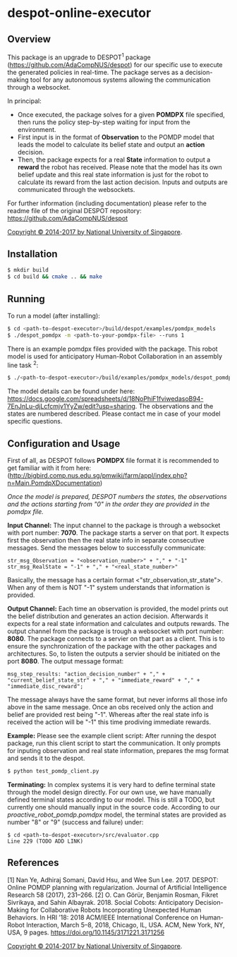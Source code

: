 # despot-online-executor

## Overview
This package is an upgrade to DESPOT<sup>1</sup> package (https://github.com/AdaCompNUS/despot) for our specific use to execute the generated policies in real-time. The package serves as a decision-making tool for any autonomous systems allowing the communication through a websocket. 

In principal:
* Once executed, the package solves for a given **POMDPX** file specified, then runs the policy step-by-step waiting for input from the environment. 
* First input is in the format of **Observation** to the POMDP model that leads the model to calculate its belief state and output an **action** decision. 
* Then, the package expects for a real **State** information to output a **reward** the robot has received. 
Please note that the model has its own belief update and this real state information is just for the robot to calculate its reward from the last action decision. Inputs and outputs are communicated through the websockets.


For further information (including documentation) please refer to the readme file of the original DESPOT repository: https://github.com/AdaCompNUS/despot

[Copyright &copy; 2014-2017 by National University of Singapore](http://motion.comp.nus.edu.sg/).

## Installation

```bash
$ mkdir build
$ cd build && cmake .. && make
```

## Running

To run a model (after installing):

```bash
$ cd <path-to-despot-executor>/build/despot/examples/pomdpx_models
$ ./despot_pomdpx -m <path-to-your-pomdpx-file> --runs 1 
```

There is an example pomdpx files provided with the package. This robot model is used for anticipatory Human-Robot Collaboration in an assembly line task <sup>2</sup>:
```bash
$ ./<path-to-despot-executor>/build/examples/pomdpx_models/despot_pomdpx -m <path-to-despot-executor>/examples/pomdpx_models/data/proactive_robot_pomdp.pomdpx --runs 1
```
The model details can be found under here: https://docs.google.com/spreadsheets/d/18NoPhiF1fviwedasoB94-7EnJnLu-djLcfcmjv1YyZw/edit?usp=sharing. The observations and the states are numbered described. Please contact me in case of your model specific questions.

## Configuration and Usage

First of all, as DESPOT follows **POMDPX** file format it is recommended to get familiar with it from here: (http://bigbird.comp.nus.edu.sg/pmwiki/farm/appl/index.php?n=Main.PomdpXDocumentation)

*Once the model is prepared, DESPOT numbers the states, the observations and the actions starting from "0" in the order they are provided in the pomdpx file.*

**Input Channel:**
The input channel to the package is through a websocket with port number: **7070**. The package starts a server on that port.
It expects first the observation then the real state info in separate consecutive messages. Send the messages below to successfully communicate:
```
str_msg_Observation = "<observation_number>" + "," + "-1"
str_msg_RealState = "-1" + "," + "<real_state_number>"
```
Basically, the message has a certain format <"str_observation,str_state">. When any of them is NOT "-1" system understands that information is provided.

**Output Channel:**
Each time an observation is provided, the model prints out the belief distribution and generates an action decision. Afterwards it expects for a real state information and calculates and outputs rewards.
The output channel from the package is trough a websocket with port number: **8080**. The package connects to a servier on that part as a client. This is to ensure the synchronization of the package with the other packages and architectures. So, to listen the outputs a servier should be initiated on the port **8080**.
The output message format:
```
msg_step_results: "action_decision_number" + "," + "current_belief_state_str" + "," + "immediate_reward" + "," + "immediate_disc_reward";
```
The message always have the same format, but never informs all those info above in the same message. Once an obs received only the action and belief are provided rest being "-1". Whereas after the real state info is received the action will be "-1" this time prodiving immediate rewards.

**Example:**
Please see the example client script: <TODO>
After running the despot package, run this client script to start the communication. It only prompts for inputing observation and real state information, prepares the msg format and sends it to the despot. 
```bash
$ python test_pomdp_client.py
```

**Terminating:**
In complex systems it is very hard to define terminal state through the model design directly. For our own use, we have manually defined terminal states according to our model. This is still a TODO, but currently one should manually input in the source code. According to our *proactive_robot_pomdp.pomdpx* model, the terminal states are provided as number "8" or "9" (success and failure) under:
```
$ cd <path-to-despot-executor>/src/evaluator.cpp
Line 229 (TODO ADD LINK)
```

## References

[1] Nan Ye, Adhiraj Somani, David Hsu, and Wee Sun Lee. 2017. DESPOT: Online POMDP planning with regularization. Journal of Artificial Intelligence Research 58 (2017), 231–266.
[2] O. Can Görür, Benjamin Rosman, Fikret Sivrikaya, and Sahin Albayrak. 2018. Social Cobots: Anticipatory Decision-Making for Collaborative Robots Incorporating Unexpected Human Behaviors. In HRI ’18: 2018 ACM/IEEE International Conference on Human-Robot Interaction, March 5–8, 2018, Chicago, IL, USA. ACM, New York, NY, USA, 9 pages. https://doi.org/10.1145/3171221.3171256

[Copyright &copy; 2014-2017 by National University of Singapore](http://motion.comp.nus.edu.sg/).
